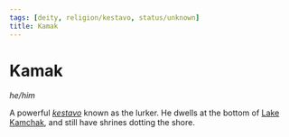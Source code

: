 ```yaml
---
tags: [deity, religion/kestavo, status/unknown]
title: Kamak
---
```

# Kamak
*he/him*

A powerful *[kestavo](<../../religions/kestavo.md>)* known as the lurker. He dwells at the bottom of [Lake Kamchak](<../../../gazetteer/greater-sembara/rivers/volta-watershed/lake-kamchak.md>), and still have shrines dotting the shore.

